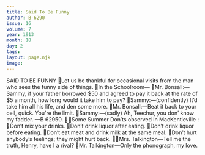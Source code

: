 ```yaml
---
title: Said To Be Funny
author: B-6290
issue: 16
volume: 7
year: 1913
month: 18
day: 2
tags:
layout: page.njk
image:
---
```

SAID TO BE FUNNY Let us be thankful for occasional visits from the man who sees the funny side of things. In the Schoolroom— Mr. Bonsall:—Sammy, if your father borrowed $50 and agreed to pay it back at the rate of $5 a month, how long would it take him to pay? Sammy:—(confidently) It’d take him all his life, and den some more. Mr. Bonsall:—Beat it back to your cell, quick. You're the limit. Sammy:—(sadly) Ah, Teechur, you don’ know my fadder. —B 62950. Some Summer Don’ts observed in MacKentieville : Don’t mix your drinks. Don’t drink liquor after eating. Don’t drink liquor before eating. Don’t eat meat and drink milk at the same meal. Don’t hurt anybody’s feelings; they might hurt back. Mrs. Talkington—Tell me the truth, Henry, have I a rival? Mr. Talkington—Only the phonograph, my love. 
